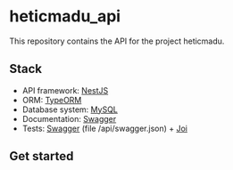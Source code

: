 # heticmadu_api

This repository contains the API for the project heticmadu.

## Stack

- API framework: [NestJS](https://nestjs.com/)
- ORM: [TypeORM](https://typeorm.io/#/)
- Database system: [MySQL](https://www.mysql.com/fr/)
- Documentation: [Swagger](https://swagger.io/)
- Tests: [Swagger](https://swagger.io/) (file /api/swagger.json) + [Joi](https://github.com/hapijs/joi)

## Get started

